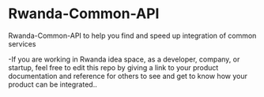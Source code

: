 # Rwanda-Common-API
Rwanda-Common-API to help you find and speed up integration of common services

 -If you are working in Rwanda idea space, as a developer, company, or startup, feel free to edit this repo by giving a link to your product documentation and reference for others to see and get to know how your product can be integrated..
